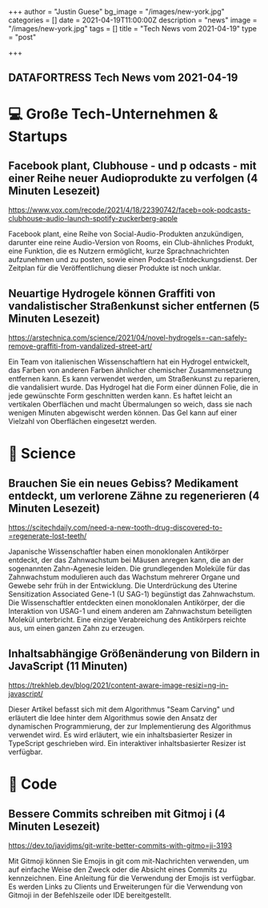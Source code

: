 +++
author = "Justin Guese"
bg_image = "/images/new-york.jpg"
categories = []
date = 2021-04-19T11:00:00Z
description = "news"
image = "/images/new-york.jpg"
tags = []
title = "Tech News vom 2021-04-19"
type = "post"

+++

        
## DATAFORTRESS Tech News vom 2021-04-19

# 💻 Große Tech-Unternehmen & Startups

## Facebook plant, Clubhouse - und p odcasts - mit einer Reihe neuer Audioprodukte zu verfolgen (4 Minuten Lesezeit)

https://www.vox.com/recode/2021/4/18/22390742/faceb=ook-podcasts-clubhouse-audio-launch-spotify-zuckerberg-apple

Facebook plant, eine Reihe von Social-Audio-Produkten anzukündigen, darunter eine reine Audio-Version von Rooms, ein Club-ähnliches Produkt, eine Funktion, die es Nutzern ermöglicht, kurze Sprachnachrichten aufzunehmen und zu posten, sowie einen Podcast-Entdeckungsdienst. Der Zeitplan für die Veröffentlichung dieser Produkte ist noch unklar.

## Neuartige Hydrogele können Graffiti von vandalistischer Straßenkunst sicher entfernen (5 Minuten Lesezeit)

https://arstechnica.com/science/2021/04/novel-hydrogels=-can-safely-remove-graffiti-from-vandalized-street-art/

Ein Team von italienischen Wissenschaftlern hat ein Hydrogel entwickelt, das Farben von anderen Farben ähnlicher chemischer Zusammensetzung entfernen kann. Es kann verwendet werden, um Straßenkunst zu reparieren, die vandalisiert wurde. Das Hydrogel hat die Form einer dünnen Folie, die in jede gewünschte Form geschnitten werden kann. Es haftet leicht an vertikalen Oberflächen und macht Übermalungen so weich, dass sie nach wenigen Minuten abgewischt werden können. Das Gel kann auf einer Vielzahl von Oberflächen eingesetzt werden.

# 🧪 Science

## Brauchen Sie ein neues Gebiss? Medikament entdeckt, um verlorene Zähne zu regenerieren (4 Minuten Lesezeit)

https://scitechdaily.com/need-a-new-tooth-drug-discovered-to-=regenerate-lost-teeth/

 Japanische Wissenschaftler haben einen monoklonalen Antikörper entdeckt, der das Zahnwachstum bei Mäusen anregen kann, die an der sogenannten Zahn-Agenesie leiden. Die grundlegenden Moleküle für das Zahnwachstum modulieren auch das Wachstum mehrerer Organe und Gewebe sehr früh in der Entwicklung. Die Unterdrückung des Uterine Sensitization Associated Gene-1 (U SAG-1) begünstigt das Zahnwachstum. Die Wissenschaftler entdeckten einen monoklonalen Antikörper, der die Interaktion von USAG-1 und einem anderen am Zahnwachstum beteiligten Molekül unterbricht. Eine einzige Verabreichung des Antikörpers reichte aus, um einen ganzen Zahn zu erzeugen.

## Inhaltsabhängige Größenänderung von Bildern in JavaScript (11 Minuten)

https://trekhleb.dev/blog/2021/content-aware-image-resizi=ng-in-javascript/

Dieser Artikel befasst sich mit dem Algorithmus "Seam Carving" und erläutert die Idee hinter dem Algorithmus sowie den Ansatz der dynamischen Programmierung, der zur Implementierung des Algorithmus verwendet wird. Es wird erläutert, wie ein inhaltsbasierter Resizer in TypeScript geschrieben wird. Ein interaktiver inhaltsbasierter Resizer ist verfügbar.

# 💾 Code

## Bessere Commits schreiben mit Gitmoj i (4 Minuten Lesezeit)

https://dev.to/javidjms/git-write-better-commits-with-gitmo=ji-3193

Mit Gitmoji können Sie Emojis in git com mit-Nachrichten verwenden, um auf einfache Weise den Zweck oder die Absicht eines Commits zu kennzeichnen. Eine Anleitung für die Verwendung der Emojis ist verfügbar. Es werden Links zu Clients und Erweiterungen für die Verwendung von Gitmoji in der Befehlszeile oder IDE bereitgestellt.

